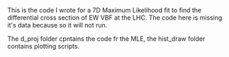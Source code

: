 This is the code I wrote for a 7D Maximum Likelihood fit to find the differential cross section of EW VBF at the LHC.  The code here is missing it's data because so it will not run.

The d_proj folder cpntains the code fr the MLE, the hist_draw folder contains plotting scripts.



